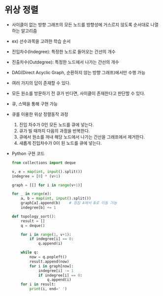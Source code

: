 # 위상 정렬

- 사이클이 없는 방향 그래프의 모든 노드를 방향성에 거스르지 않도록 순서대로 나열하는 알고리즘
- ex) 선수과목을 고려한 학습 순서
- 진입차수(Indegree): 특정한 노드로 들어오는 간선의 개수
- 진출차수(Outdegree): 특정한 노드에서 나가는 간선의 개수
- DAG(Direct Acyclic Graph, 순환하지 않는 방향 그래프)에서만 수행 가능
- 여러 가지의 답이 존재할 수 있다.
- 모든 원소를 방문하기 전 큐가 빈다면, 사이클이 존재한다고 판단할 수 있다.
- 큐, 스택을 통해 구현 가능
- 큐를 이용한 위상 정렬동작 과정
  1. 진입 차수가 0인 모든 노드를 큐에 넣는다.
  2. 큐가 빌 때까지 다음의 과정을 반복한다.
    1. 큐에서 원소를 꺼내 해당 노드에서 나가는 간선을 그래프에서 제거한다.
    2. 새롭게 진입차수가 0이 된 노드를 큐에 넣는다.
- Python 구현 코드

    ```python
    from collections import deque
    
    v, e = map(int, input().split())
    indegree = [0] * (v+1)
    
    graph = [[] for i in range(v+1)]
    
    for _ in range(e):
    	a, b = map(int, input().split())
    	graph[a].append(b)    # 정점 A에서 B로 이동 가능
    	indegree[b] += 1
    
    def topology_sort():
    	result = []
    	q = deque()
    
    	for i in range(1, v+1):
    		if indegree[i] == 0:
    			q.append(i)
    
    	while q:
    		now = q.popleft()
    		result.append(now)
    		for i in graph[now]:
    			indegree[i] -= 1
    			if indegree[i] == 0:
    				q.append(i)
    	for i in result:
    		print(i, end=' ')
    ```
    